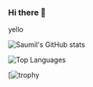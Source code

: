 ### Hi there 👋
yello


![Saumil's GitHub stats](https://github-readme-stats.vercel.app/api?username=saumilthecode&show_icons=true&theme=radical)

![Top Languages](https://github-readme-stats.vercel.app/api/top-langs/?username=saumilthecode&layout=compact&theme=radical)

[![trophy](https://github-profile-trophy.vercel.app/?username=saumilthecode&theme=tokyonight)
